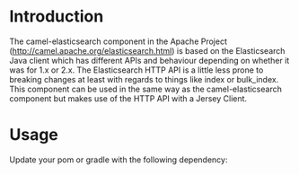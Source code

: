 # Introduction
The camel-elasticsearch component in the Apache Project (http://camel.apache.org/elasticsearch.html) is based on the Elasticsearch Java client which has different APIs and behaviour depending on whether it was for 1.x or 2.x. The Elasticsearch HTTP API is a little less prone to breaking changes at least with regards to things like index or bulk_index. This component can be used in the same way as the camel-elasticsearch component but makes use of the HTTP API with a Jersey Client. 

# Usage
Update your pom or gradle with the following dependency:





